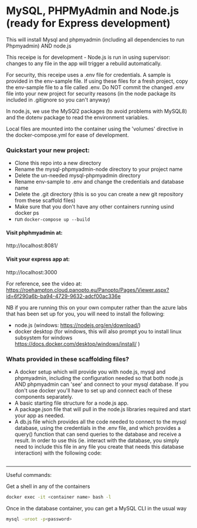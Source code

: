 # MySQL, PHPMyAdmin and Node.js (ready for Express development)

This will install Mysql and phpmyadmin (including all dependencies to run Phpmyadmin) AND node.js

This receipe is for development - Node.js is run in using supervisor: changes to any file in the app will trigger a rebuild automatically.

For security, this receipe uses a .env file for credentials. A sample is provided in the env-sample file. If using these files for a fresh project, copy the env-sample file to a file called .env. Do NOT commit the changed .env file into your new project for security reasons (in the node package its included in .gitignore so you can't anyway)

In node.js, we use the MySQl2 packages (to avoid problems with MySQL8) and the dotenv package to read the environment variables.

Local files are mounted into the container using the 'volumes' directive in the docker-compose.yml for ease of development.

### Quickstart your new project:

- Clone this repo into a new directory
- Rename the mysql-phpmyadmin-node directory to your project name
- Delete the un-needed mysql-phpmyadmin directory
- Rename env-sample to .env and change the credentials and database name
- Delete the .git directory (this is so you can create a new git repository from these scaffold files)
- Make sure that you don't have any other containers running usind docker ps
- run `docker-compose up --build`

#### Visit phphmyadmin at:

http://localhost:8081/

#### Visit your express app at:

http://localhost:3000

For reference, see the video at: https://roehampton.cloud.panopto.eu/Panopto/Pages/Viewer.aspx?id=6f290a6b-ba94-4729-9632-adcf00ac336e

NB if you are running this on your own computer rather than the azure labs that has been set up for you, you will need to install the following:

- node.js (windows: https://nodejs.org/en/download/)
- docker desktop (for windows, this will also prompt you to install linux subsystem for windows https://docs.docker.com/desktop/windows/install/ )

### Whats provided in these scaffolding files?

- A docker setup which will provide you with node.js, mysql and phpmyadmin, including the configuration needed so that both node.js AND phpmyadmin can 'see' and connect to your mysql database. If you don't use docker you'll have to set up and connect each of these components separately.
- A basic starting file structure for a node.js app.
- A package.json file that will pull in the node.js libraries required and start your app as needed.
- A db.js file which provides all the code needed to connect to the mysql database, using the credentials in the .env file, and which provides a query() function that can send queries to the database and receive a result. In order to use this (ie. interact with the database, you simply need to include this file in any file you create that needs this database interaction) with the following code:

```const db = require('./services/db');

```

---

Useful commands:

Get a shell in any of the containers

```bash
docker exec -it <container name> bash -l
```

Once in the database container, you can get a MySQL CLI in the usual way

```bash
mysql -uroot -p<password>
```

